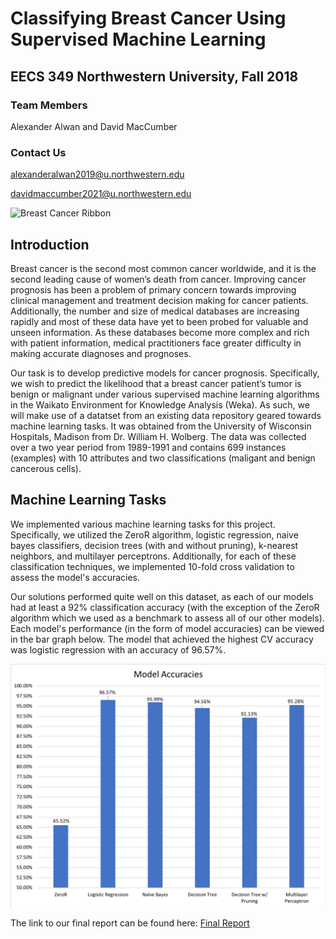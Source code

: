 # Classifying Breast Cancer Using Supervised Machine Learning

## EECS 349 Northwestern University, Fall 2018

### Team Members
Alexander Alwan and David MacCumber

### Contact Us
alexanderalwan2019@u.northwestern.edu

davidmaccumber2021@u.northwestern.edu

![Breast Cancer Ribbon](https://www.sacofitness.com/wp-content/uploads/2017/10/banner.png)

## Introduction
Breast cancer is the second most common cancer worldwide, and it is the second leading cause of women’s death from cancer. Improving cancer prognosis has been a problem of primary concern towards improving clinical management and treatment decision making for cancer patients. Additionally, the number and size of medical databases are increasing rapidly and most of these data have yet to been probed for valuable and unseen information. As these databases become more complex and rich with patient information, medical practitioners face greater difficulty in making accurate diagnoses and prognoses. 

Our task is to develop predictive models for cancer prognosis. Specifically, we wish to predict the likelihood that a breast cancer patient’s tumor is benign or malignant under various supervised machine learning algorithms in the Waikato Environment for Knowledge Analysis (Weka). As such, we will make use of a datatset from an existing data repository geared towards machine learning tasks. It was obtained from the University of Wisconsin Hospitals, Madison from Dr. William H. Wolberg. The data was collected over a two year period from 1989-1991 and contains 699 instances (examples) with 10 attributes and two classifications (maligant and benign cancerous cells). 

## Machine Learning Tasks 
We implemented various machine learning tasks for this project. Specifically, we utilized the ZeroR algorithm, logistic regression, naive bayes classifiers, decision trees (with and without pruning), k-nearest neighbors, and multilayer perceptrons. Additionally, for each of these classification techniques, we implemented 10-fold cross validation to assess the model's accuracies.  

Our solutions performed quite well on this dataset, as each of our models had at least a 92% classification accuracy (with the exception of the ZeroR algorithm which we used as a benchmark to assess all of our other models). Each model's performance (in the form of model accuracies) can be viewed in the bar graph below. The model that achieved the highest CV accuracy was logistic regression with an accuracy of 96.57%.  

![Model Accuracies](/images/model_accuracies.png)


The link to our final report can be found here: [Final Report](https://docs.google.com/document/d/1hB5TiP_qrpGs4ZGKCB7zV3M-geFUmaiaO93cZD5dvwE/edit?usp=sharing%5C)





